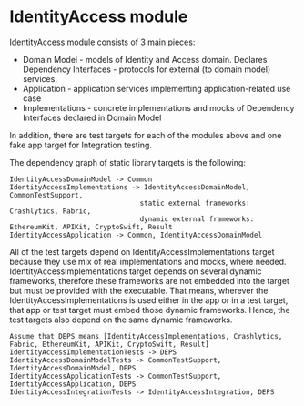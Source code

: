 # IdentityAccess module

IdentityAccess module consists of 3 main pieces:

  * Domain Model - models of Identity and Access domain. Declares Dependency Interfaces - protocols for external (to domain model) services.
  * Application - application services implementing application-related use case
  * Implementations - concrete implementations and mocks of Dependency Interfaces declared in Domain Model

In addition, there are test targets for each of the modules above and one fake app target for Integration testing.

The dependency graph of static library targets is the following:

    IdentityAccessDomainModel -> Common
    IdentityAccessImplementations -> IdentityAccessDomainModel, CommonTestSupport, 
                                    static external frameworks: Crashlytics, Fabric, 
                                    dynamic external frameworks: EthereumKit, APIKit, CryptoSwift, Result
    IdentityAccessApplication -> Common, IdentityAccessDomainModel
    
All of the test targets depend on IdentityAccessImplementations target because they use mix of  real implementations and mocks, where needed.
IdentityAccessImplementations target depends on several dynamic frameworks, therefore these frameworks are not embedded into
the target but must be provided with the executable. That means, wherever the IdentityAccessImplementations is used either in the 
app or in a test target, that app or test target must embed those dynamic frameworks. Hence, the test targets also depend on the same
dynamic frameworks.

    Assume that DEPS means [IdentityAccessImplementations, Crashlytics, Fabric, EthereumKit, APIKit, CryptoSwift, Result]
    IdentityAccessImplementationTests -> DEPS
    IdentityAccessDomainModelTests -> CommonTestSupport, IdentityAccessDomainModel, DEPS
    IdentityAccessApplicationTests -> CommonTestSupport, IdentityAccessApplication, DEPS
    IdentityAccessIntegrationTests -> IdentityAccessIntegration, DEPS
